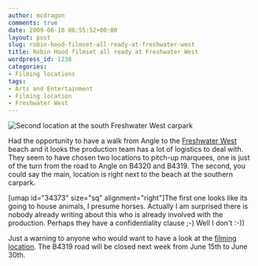 ```yaml
---
author: mcdragon
comments: true
date: 2009-06-10 06:55:52+00:00
layout: post
slug: robin-hood-filmset-all-ready-at-freshwater-west
title: Robin Hood filmset all ready at Freshwater West
wordpress_id: 1238
categories:
- Filming locations
tags:
- Arts and Entertainment
- Filming location
- Freshwater West
---
```


![Second location at the south Freshwater West carpark](https://img.mcdowell.si/2009/06/robin_hood_filmset1-1.jpg "Second location at the south Freshwater West carpark")

Had the opportunity to have a walk from Angle to the [Freshwater West](https://en.wikipedia.org/wiki/Freshwater_West) beach and it looks the production team has a lot of logistics to deal with. They seem to have chosen two locations to pitch-up marquees, one is just of the turn from the road to Angle on B4320 and B4319. The second, you could say the main, location is right next to the beach at the southern carpark.

[umap id="34373" size="sq" alignment="right"]The first one looks like its going to house animals, I presume horses. Actually I am surprised there is nobody already writing about this who is already involved with the production. Perhaps they have a confidentiality clause ;-) Well I don't :-))

Just a warning to anyone who would want to have a look at the [filming location](https://en.wikipedia.org/wiki/Filming_location). The B4319 road will be closed next week from June 15th to June 30th.
